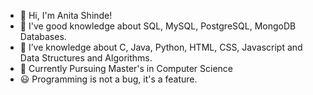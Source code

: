 - 👋 Hi, I'm Anita Shinde!
- 👀 I've good knowledge about SQL, MySQL, PostgreSQL, MongoDB Databases.
- 🌱 I’ve knowledge about C, Java, Python, HTML, CSS, Javascript and Data Structures and Algorithms.
- 💞️ Currently Pursuing Master's in Computer Science
- 😃 Programming is not a bug, it's a feature.
